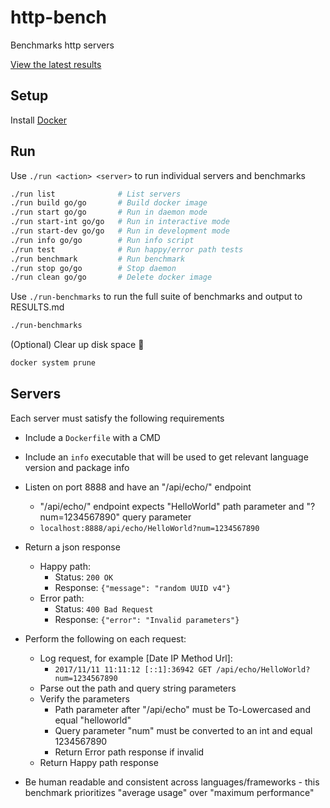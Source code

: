 # http-bench

Benchmarks http servers

[View the latest results](RESULTS.md)

## Setup

Install [Docker](https://www.docker.com)

## Run

Use `./run <action> <server>` to run individual servers and benchmarks

```bash
./run list              # List servers
./run build go/go       # Build docker image
./run start go/go       # Run in daemon mode
./run start-int go/go   # Run in interactive mode
./run start-dev go/go   # Run in development mode
./run info go/go        # Run info script
./run test              # Run happy/error path tests
./run benchmark         # Run benchmark
./run stop go/go        # Stop daemon
./run clean go/go       # Delete docker image
```

Use `./run-benchmarks` to run the full suite of benchmarks and output to RESULTS.md

```bash
./run-benchmarks
```

(Optional) Clear up disk space :whale:

```bash
docker system prune
```

## Servers

Each server must satisfy the following requirements

- Include a `Dockerfile` with a CMD

- Include an `info` executable that will be used to get relevant language version and package info

- Listen on port 8888 and have an "/api/echo/" endpoint
  - "/api/echo/" endpoint expects "HelloWorld" path parameter and "?num=1234567890" query parameter
  - `localhost:8888/api/echo/HelloWorld?num=1234567890`

- Return a json response
  - Happy path:
    - Status: `200 OK`
    - Response: `{"message": "random UUID v4"}`
  - Error path:
    - Status: `400 Bad Request`
    - Response: `{"error": "Invalid parameters"}`

- Perform the following on each request:
  - Log request, for example [Date IP Method Url]:
    - `2017/11/11 11:11:12 [::1]:36942 GET /api/echo/HelloWorld?num=1234567890`
  - Parse out the path and query string parameters
  - Verify the parameters
    - Path parameter after "/api/echo" must be To-Lowercased and equal "helloworld"
    - Query parameter "num" must be converted to an int and equal 1234567890
    - Return Error path response if invalid
  - Return Happy path response

- Be human readable and consistent across languages/frameworks - this benchmark prioritizes "average usage" over "maximum performance"

